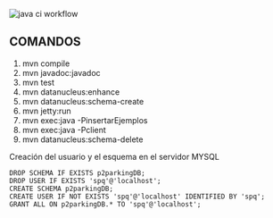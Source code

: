 ![java ci workflow](https://github.com/gonzaloeiza/procesos-de-software-y-calidad/actions/workflows/java-ci.yml/badge.svg)

COMANDOS
----------------------------------------------------------

1. mvn compile
2. mvn javadoc:javadoc
3. mvn test
4. mvn datanucleus:enhance
5. mvn datanucleus:schema-create
6. mvn jetty:run
7. mvn exec:java -PinsertarEjemplos
8. mvn exec:java -Pclient
9. mvn datanucleus:schema-delete


Creación del usuario y el esquema en el servidor MYSQL

```
DROP SCHEMA IF EXISTS p2parkingDB;
DROP USER IF EXISTS 'spq'@'localhost';
CREATE SCHEMA p2parkingDB;
CREATE USER IF NOT EXISTS 'spq'@'localhost' IDENTIFIED BY 'spq';
GRANT ALL ON p2parkingDB.* TO 'spq'@'localhost';
```





